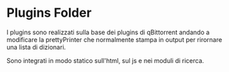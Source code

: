# Plugins Folder

I plugins sono realizzati sulla base dei plugins di qBittorrent andando a modificare la prettyPrinter che normalmente stampa in output per rirornare una lista di dizionari.

Sono integrati in modo statico sull'html, sul js e nei moduli di ricerca.
